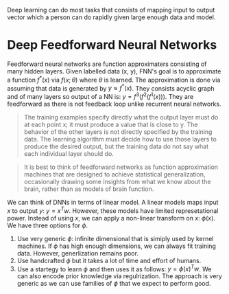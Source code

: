 Deep learning can do most tasks that consists of mapping input to output vector which a person can do rapidly given large enough data and model.

# Deep Feedforward Neural Networks 

Feedforward neural networks are function approximaters consisting of many hidden layers. Given labelled data (x, y), FNN's goal is to approximate a function $f^*(x)$ via $f(x; \theta)$ where $\theta$ is learned. The approximation is done via assuming that data is generated by  $y\approx f^*(x)$. They consists acyclic graph and of many layers so output of a NN is: $y =f^3(f^2(f^1(x)))$. They are feedforward as there is not feedback loop unlike recurrent neural networks. 

> The training examples specify directly what the output layer must do at each point
> x; it must produce a value that is close to y. The behavior of the other layers is
> not directly specified by the training data. The learning algorithm must decide
> how to use those layers to produce the desired output, but the training data do
> not say what each individual layer should do.   

> It is best to think of
> feedforward networks as function approximation machines that are designed to
> achieve statistical generalization, occasionally drawing some insights from what we
> know about the brain, rather than as models of brain function.  

We can think of DNNs in terms of linear model. A linear models maps input $x$ to output $y$: $y=x^Tw$. However, these models have limited represetational power. Instead of using $x$, we can apply a non-linear transform on $x$: $\phi(x)$. We have three options for $\phi$.

1. Use very generic $\phi$: infinite dimensional that is simiply used by kernel machines. If $\phi$ has high enough dimensions, we can always fit training data. However, generlization remains poor. 
2. Use handcrafted $\phi$ but it takes a lot of time and effort of humans.
3. Use a startegy to learn $\phi$ and then uses it as follows: $y=\phi(x)^Tw$. We can also encode prior knowledge via regulrization. The approach is very generic as we can use families of $\phi$ that we expect to perform good. 



